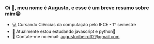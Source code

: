 ### Oi 👋, meu nome é Augusto, e esse é um breve resumo sobre mim😁

- 💻 Cursando Ciências da computação pelo IFCE -  1° semestre
- 🌱 Atualmente estou estudando javascript e python🐍
- 📩 Contate-me no email: augustoribeiro32@gmail.com
